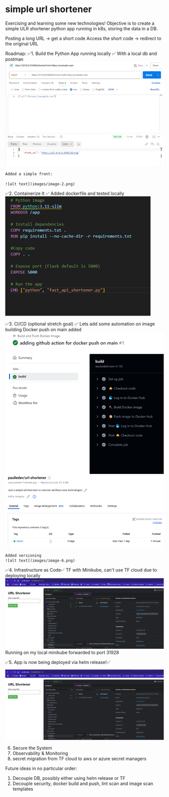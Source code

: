 # simple url shortener
 Exercising and learning some new technologies!
 Objective is to create a simple ULR shortener python app running in k8s, storing the data in a DB.

 Posting a long URL → get a short code
 Access the short code → redirect to the original URL

 Roadmap:
 ✅1. Build the Python App running locally ✅
    With a local db and postman
    ![alt text](images/image.png)

    Added a simple front:
    
    ![alt text](images/image-2.png)

 ✅2. Containerize It ✅
    Added dockerfile and tested locally
    ![alt text](images/image-1.png)

 ✅3. CI/CD (optional stretch goal) ✅
    Lets add some automation on image building
    Docker push on main added
    ![alt text](images/image-3.png)
    ![alt text](images/image-4.png)

    Added versioning
    ![alt text](images/image-6.png)

 ✅4. Infrastructure as Code✅
    TF with Minikube, can't use TF cloud due to deploying locally
    ![alt text](images/image-5.png)
    Running on my local minikube forwarded to port 31928
    
 ✅5. App is now being deployed via helm release!✅

   ![alt text](images/image-5.png)

 6. Secure the System
 7. Observability & Monitoring
 8. secret migration from TF cloud to aws or azure secret managers


 Future ideas in no particular order:
 1. Decouple DB, possibly either using helm release or TF 
 2. Decouple security, docker build and push, lint scan and image scan templates
